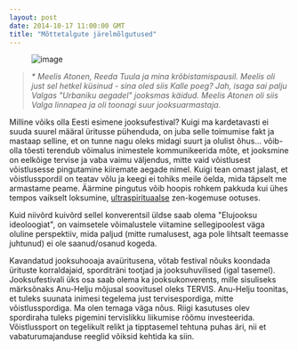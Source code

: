 ```yaml
---
layout: post
date: 2014-10-17 11:00:00 GMT
title: "Mõttetalgute järelmõlgutused"
---
```

<p><figure class="tmblr-full" data-orig-height="333" data-orig-width="500" data-orig-src="https://31.media.tumblr.com/c55f6d851176c734d7b304690a432646/tumblr_inline_ndl2gdIOig1qjcjk2.jpg"><img alt="image" src="https://66.media.tumblr.com/ca24902b1a5678ab9b067aec02bf11c3/tumblr_inline_pklurbpLEw1qjcjk2_540.jpg" data-orig-height="333" data-orig-width="500" data-orig-src="https://31.media.tumblr.com/c55f6d851176c734d7b304690a432646/tumblr_inline_ndl2gdIOig1qjcjk2.jpg"></figure></p>
<blockquote>
<p><em>* Meelis Atonen, Reeda Tuula ja mina kr&otilde;bistamispausil. Meelis oli just sel hetkel k&uuml;sinud - sina oled siis Kalle poeg? Jah, isaga sai palju Valgas "Urbaniku aegadel" jooksmas k&auml;idud. Meelis Atonen oli siis Valga linnapea ja oli toonagi suur jooksuarmastaja.</em></p>
</blockquote>
<p></p>
<p>Milline v&otilde;iks olla Eesti esimene jooksufestival? Kuigi ma kardetavasti ei suuda suurel m&auml;&auml;ral &uuml;ritusse p&uuml;henduda, on juba selle toimumise fakt ja mastaap selline, et on tunne nagu oleks midagi suurt ja olulist &otilde;hus... v&otilde;ib-olla t&otilde;esti terendub v&otilde;imalus inimestele kommunikeerida m&otilde;te, et jooksmine on eelk&otilde;ige tervise ja vaba vaimu v&auml;ljendus, mitte vaid v&otilde;istlusest v&otilde;istlusesse pingutamine kiiremate aegade nimel. Kuigi tean omast jalast, et v&otilde;istlusspordil on teatav v&otilde;lu ja keegi ei tohiks meile &ouml;elda, mida t&auml;pselt me armastame peame. &Auml;&auml;rmine pingutus v&otilde;ib hoopis rohkem pakkuda kui &uuml;hes tempos vaikselt loksumine,&nbsp;<a href="https://www.youtube.com/watch?v=1kDso5ElFRg" target="_blank">ultraspirituaalse</a> zen-kogemuse ootuses.</p>
<p>Kuid niiv&otilde;rd kuiv&otilde;rd sellel konverentsil &uuml;ldse saab olema "Elujooksu ideoloogiat", on vaimsetele v&otilde;imalustele viitamine sellegipoolest v&auml;ga oluline perspektiiv, mida paljud (mitte rumalusest, aga pole lihtsalt teemasse juhtunud) ei ole saanud/osanud kogeda.&nbsp;</p>
<p>Kavandatud jooksuhooaja ava&uuml;ritusena, v&otilde;tab festival n&otilde;uks koondada &uuml;rituste korraldajaid, sporditr&auml;ni tootjad ja jooksuhuvilised (igal tasemel). Jooksufestivali &uuml;ks osa saab olema ka jooksukonverents, mille sisuliseks m&auml;rks&otilde;naks Anu-Helju m&otilde;jusal soovitusel oleks TERVIS. Anu-Helju toonitas, et tuleks suunata inimesi tegelema just tervisespordiga, mitte v&otilde;istlusspordiga. Ma olen temaga v&auml;ga n&otilde;us. Riigi kasutuses olev spordiraha tuleks pigemini tervislikku liikumise r&otilde;&otilde;mu investeerida. V&otilde;istlussport on tegelikult relikt ja tipptasemel tehtuna puhas &auml;ri, nii et vabaturumajanduse reeglid v&otilde;iksid kehtida ka siin.</p>